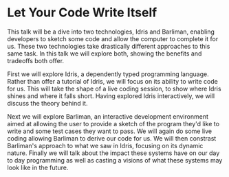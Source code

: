 # Let Your Code Write Itself

This talk will be a dive into two technologies, Idris and Barliman, enabling developers to sketch some code and allow the computer to complete it for us. These two technologies take drastically different approaches to this same task. In this talk we will explore both, showing the benefits and tradeoffs both offer.

First we will explore Idris, a dependently typed programming language. Rather than offer a tutorial of Idris, we will focus on its ability to write code for us. This will take the shape of a live coding session, to show where Idris shines and where it falls short. Having explored Idris interactively, we will discuss the theory behind it. 

Next we will explore Barliman, an interactive development environment aimed at allowing the user to provide a sketch of the program they'd like to write and some test cases they want to pass. We will again do some live coding allowing Barliman to derive our code for us. We will then constrast Barliman's approach to what we saw in Idris, focusing on its dynamic nature. Finally we will talk about the impact these systems have on our day to day programming as well as casting a visions of what these systems may look like in the future.